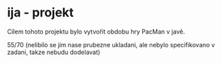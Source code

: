 # ija - projekt

Cílem tohoto projektu bylo vytvořit obdobu hry PacMan v javě.


55/70 (nelibilo se jim nase prubezne ukladani, ale nebylo specifikovano v zadani, takze nebudu dodelavat)
